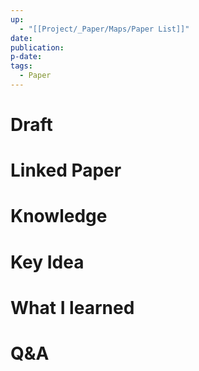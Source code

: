 ```yaml
---
up:
  - "[[Project/_Paper/Maps/Paper List]]"
date: 
publication: 
p-date: 
tags:
  - Paper
---
```

# Draft
# Linked Paper
# Knowledge
# Key Idea
# What I learned
# Q&A
